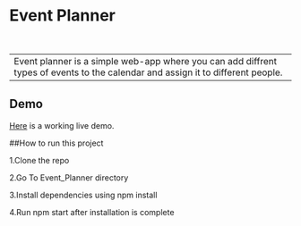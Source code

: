 <h1> Event Planner </h1> <br>

<table>
	<tr>
		<td>
			Event planner is a simple web-app where you can add diffrent types of events to the calendar and assign it to different people.
		</td>
	</tr>
</table>

## Demo

[Here](https://sdevwrat.github.io/Event_Planner/) is a working live demo.


##How to run this project

1.Clone the repo

2.Go To Event_Planner directory

3.Install dependencies using npm install

4.Run npm start after installation is complete
